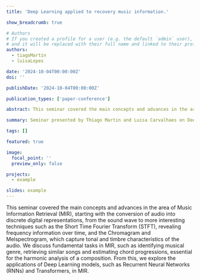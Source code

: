 ```yaml
---
title: 'Deep Learning applied to recovery music information.'

show_breadcrumb: true

# Authors
# If you created a profile for a user (e.g. the default `admin` user), write the username (folder name) here
# and it will be replaced with their full name and linked to their profile.
authors:
  - tiagoMartin
  - luisaLopes

date: '2024-10-04T00:00:00Z'
doi: ''

publishDate: '2024-10-04T00:00:00Z'

publication_types: ['paper-conference']

abstract: This seminar covered the main concepts and advances in the area of ​​Music Information Retrieval (MIR), starting with the conversion of audio into discrete digital representations, from the sound wave to more interesting techniques such as the Short Time Fourier Transform (STFT), revealing frequency information over time, and the Chromagram and Melspectrogram, which capture tonal and timbre characteristics of the audio. We discuss fundamental tasks in MIR, such as identifying musical genre, retrieving similar songs and estimating chord progressions, essential for the harmonic analysis of a composition. From this, we explore the applications of Deep Learning models, such as Recurrent Neural Networks (RNNs) and Transformers, in MIR.

summary: Seminar presented by Thiago Martin and Luisa Carvalhaes on Deep Learning applied to recovery music information. (04/10/2024 at 9:30 AM).

tags: []

featured: true

image:
  focal_point: ''
  preview_only: false

projects:
  - example

slides: example
---
```


<p>This seminar covered the main concepts and advances in the area of ​​Music Information Retrieval (MIR), starting with the conversion of audio into discrete digital representations, from the sound wave to more interesting techniques such as the Short Time Fourier Transform (STFT), revealing frequency information over time, and the Chromagram and Melspectrogram, which capture tonal and timbre characteristics of the audio. We discuss fundamental tasks in MIR, such as identifying musical genre, retrieving similar songs and estimating chord progressions, essential for the harmonic analysis of a composition. From this, we explore the applications of Deep Learning models, such as Recurrent Neural Networks (RNNs) and Transformers, in MIR.</p>
